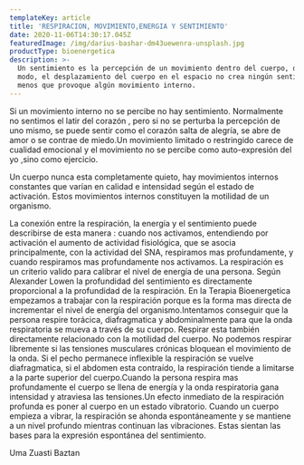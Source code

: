 ```yaml
---
templateKey: article
title: 'RESPIRACION, MOVIMIENTO,ENERGIA Y SENTIMIENTO'
date: 2020-11-06T14:30:17.045Z
featuredImage: /img/darius-bashar-dm43uewenra-unsplash.jpg
productType: bioenergetica
description: >-
  Un sentimiento es la percepción de un movimiento dentro del cuerpo, del mismos
  modo, el desplazamiento del cuerpo en el espacio no crea ningún sentimiento a
  menos que provoque algún movimiento interno.
---
```

Si un movimiento interno no se percibe no hay sentimiento. Normalmente no sentimos el latir del corazón , pero si no se perturba la percepción de uno mismo, se puede sentir como el corazón salta de alegría, se abre de amor o se contrae de miedo.Un movimiento limitado o restringido carece de cualidad emocional y el movimiento no se percibe como auto-expresión  del yo ,sino como ejercicio.

Un cuerpo nunca esta completamente quieto, hay movimientos internos constantes que varían en calidad e intensidad según el estado de activación. Estos movimientos internos constituyen la motilidad de un organismo.

La conexión entre la respiración, la energía y el sentimiento puede describirse de esta manera : cuando nos activamos, entendiendo por activación el aumento de actividad fisiológica, que se asocia principalmente, con la actividad del SNA, respiramos mas profundamente, y cuando respiramos mas profundamente nos activamos. La respiración es un criterio valido para calibrar el nivel de energía de una persona. Según Alexander Lowen la profundidad del sentimiento es directamente proporcional a la profundidad de la respiración. En la Terapia Bioenergetica empezamos a trabajar con la respiración porque es la forma mas directa de incrementar el nivel de energía del organismo.Intentamos conseguir que la persona respire torácica, diafragmatica y abdominalmente para que la onda respiratoria se mueva a través de su cuerpo. Respirar esta también directamente relacionado con la motilidad del cuerpo. No podemos respirar libremente si las tensiones musculares crónicas bloquean el movimiento de la onda. Si el pecho permanece inflexible la respiración se vuelve diafragmatica, si el abdomen esta contraído, la respiración tiende a limitarse a la parte superior del cuerpo.Cuando la persona respira mas profundamente  el cuerpo se llena de energía y la onda respiratoria gana intensidad y atraviesa las tensiones.Un efecto inmediato de la respiración profunda es poner al cuerpo en un estado vibratorio. Cuando un cuerpo empieza a vibrar, la respiración se ahonda espontáneamente y se mantiene a un nivel profundo mientras continuan las vibraciones. Estas sientan las bases para la expresión espontánea del sentimiento.

Uma Zuasti Baztan
